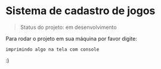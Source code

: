 # Sistema de cadastro de jogos

> Status do projeto: em desenvolvimento

Para rodar o projeto em sua máquina por favor digite:

```
imprimindo algo na tela com console 
```
:)